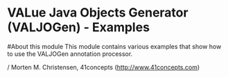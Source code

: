 VALue Java Objects Generator (VALJOGen) - Examples
===========================================================

#About this module
This module contains various examples that show how to use the VALJOGen annotation processor.

/ Morten M. Christensen, 41concepts (http://www.41concepts.com)
